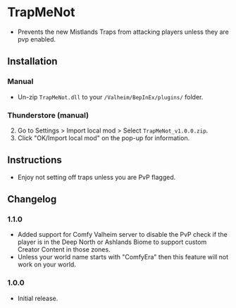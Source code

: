 # TrapMeNot

  * Prevents the new Mistlands Traps from attacking players unless they are pvp enabled.

## Installation

### Manual

  * Un-zip `TrapMeNot.dll` to your `/Valheim/BepInEx/plugins/` folder.

### Thunderstore (manual)

  2. Go to Settings > Import local mod > Select `TrapMeNot_v1.0.0.zip`.
  3. Click "OK/Import local mod" on the pop-up for information.

## Instructions

  * Enjoy not setting off traps unless you are PvP flagged.

## Changelog

### 1.1.0

* Added support for Comfy Valheim server to disable the PvP check if the player is in the Deep North or Ashlands Biome to support custom Creator Content in those zones.
* Unless your world name starts with "ComfyEra" then this feature will not work on your world.

### 1.0.0

  * Initial release.